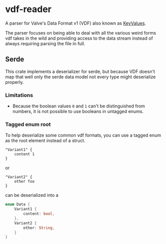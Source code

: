 # vdf-reader

A parser for Valve's Data Format v1 (VDF) also known as [KeyValues](https://developer.valvesoftware.com/wiki/KeyValues).

The parser focuses on being able to deal with all the various weird forms vdf takes in the wild and providing access to the data stream instead of always requiring parsing the file in full.

## Serde

This crate implements a deserializer for serde, but because VDF doesn't map that well only the serde data model not every type might deserialize properly.

### Limitations

- Because the boolean values `0` and `1` can't be distinguished from numbers, it is not possible to use booleans in untagged enums.


### Tagged enum root

To help deserialize some common vdf formats, you can use a tagged enum as the root element instead of a struct.

```vdf
"Variant1" {
    content 1
}
```

or

```vdf
"Variant2" {
    other foo
}
```

can be deserialized into a
```rust
enum Data {
    Variant1 {
        content: bool,
    },
    Variant2 {
        other: String,
    }
}
```